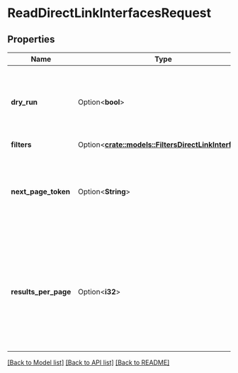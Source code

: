 # ReadDirectLinkInterfacesRequest

## Properties

Name | Type | Description | Notes
------------ | ------------- | ------------- | -------------
**dry_run** | Option<**bool**> | If true, checks whether you have the required permissions to perform the action. | [optional]
**filters** | Option<[**crate::models::FiltersDirectLinkInterface**](FiltersDirectLinkInterface.md)> |  | [optional]
**next_page_token** | Option<**String**> | The token to request the next page of results. Each token refers to a specific page. | [optional]
**results_per_page** | Option<**i32**> | The maximum number of logs returned in a single response (between `1`and `1000`, both included). By default, `100`. | [optional]

[[Back to Model list]](../README.md#documentation-for-models) [[Back to API list]](../README.md#documentation-for-api-endpoints) [[Back to README]](../README.md)


